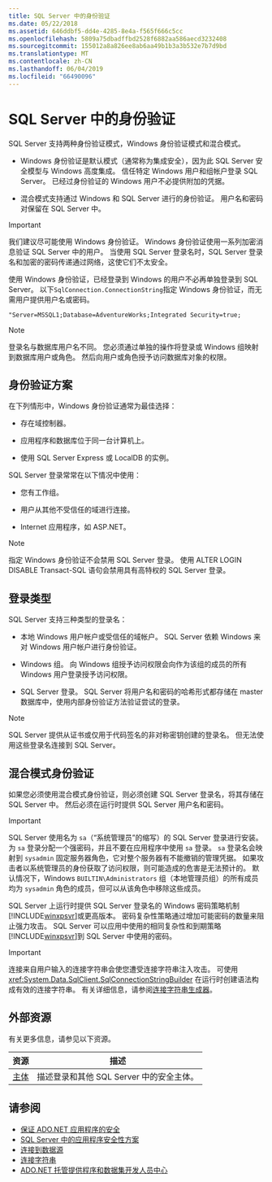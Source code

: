 ```yaml
---
title: SQL Server 中的身份验证
ms.date: 05/22/2018
ms.assetid: 646ddbf5-dd4e-4285-8e4a-f565f666c5cc
ms.openlocfilehash: 5809a75dbadffbd2528f6882aa586aecd3232408
ms.sourcegitcommit: 155012a8a826ee8ab6aa49b1b3a3b532e7b7d9bd
ms.translationtype: MT
ms.contentlocale: zh-CN
ms.lasthandoff: 06/04/2019
ms.locfileid: "66490096"
---
```

# <a name="authentication-in-sql-server"></a>SQL Server 中的身份验证
SQL Server 支持两种身份验证模式，Windows 身份验证模式和混合模式。  
  
- Windows 身份验证是默认模式（通常称为集成安全），因为此 SQL Server 安全模型与 Windows 高度集成。 信任特定 Windows 用户和组帐户登录 SQL Server。 已经过身份验证的 Windows 用户不必提供附加的凭据。  
  
- 混合模式支持通过 Windows 和 SQL Server 进行的身份验证。 用户名和密码对保留在 SQL Server 中。  
  
> [!IMPORTANT]
>  我们建议尽可能使用 Windows 身份验证。 Windows 身份验证使用一系列加密消息验证 SQL Server 中的用户。 当使用 SQL Server 登录名时，SQL Server 登录名和加密的密码传递通过网络，这使它们不太安全。  
  
 使用 Windows 身份验证，已经登录到 Windows 的用户不必再单独登录到 SQL Server。 以下`SqlConnection.ConnectionString`指定 Windows 身份验证，而无需用户提供用户名或密码。  
  
```  
"Server=MSSQL1;Database=AdventureWorks;Integrated Security=true;  
```  
  
> [!NOTE]
>  登录名与数据库用户名不同。 您必须通过单独的操作将登录或 Windows 组映射到数据库用户或角色。 然后向用户或角色授予访问数据库对象的权限。  
  
## <a name="authentication-scenarios"></a>身份验证方案  
 在下列情形中，Windows 身份验证通常为最佳选择：  
  
- 存在域控制器。  
  
- 应用程序和数据库位于同一台计算机上。  
  
- 使用 SQL Server Express 或 LocalDB 的实例。  
  
 SQL Server 登录常常在以下情况中使用：  
  
- 您有工作组。  
  
- 用户从其他不受信任的域进行连接。  
  
- Internet 应用程序，如 ASP.NET。  
  
> [!NOTE]
>  指定 Windows 身份验证不会禁用 SQL Server 登录。 使用 ALTER LOGIN DISABLE Transact-SQL 语句会禁用具有高特权的 SQL Server 登录。  
  
## <a name="login-types"></a>登录类型  
 SQL Server 支持三种类型的登录名：  
  
- 本地 Windows 用户帐户或受信任的域帐户。 SQL Server 依赖 Windows 来对 Windows 用户帐户进行身份验证。  
  
- Windows 组。 向 Windows 组授予访问权限会向作为该组的成员的所有 Windows 用户登录授予访问权限。  
  
- SQL Server 登录。 SQL Server 将用户名和密码的哈希形式都存储在 master 数据库中，使用内部身份验证方法验证尝试的登录。  
  
> [!NOTE]
>  SQL Server 提供从证书或仅用于代码签名的非对称密钥创建的登录名。 但无法使用这些登录名连接到 SQL Server。  
  
## <a name="mixed-mode-authentication"></a>混合模式身份验证  
 如果您必须使用混合模式身份验证，则必须创建 SQL Server 登录名，将其存储在 SQL Server 中。 然后必须在运行时提供 SQL Server 用户名和密码。  
  
> [!IMPORTANT]
>  SQL Server 使用名为 `sa`（“系统管理员”的缩写）的 SQL Server 登录进行安装。 为 `sa` 登录分配一个强密码，并且不要在应用程序中使用 `sa` 登录。 `sa` 登录名会映射到 `sysadmin` 固定服务器角色，它对整个服务器有不能撤销的管理凭据。 如果攻击者以系统管理员的身份获取了访问权限，则可能造成的危害是无法预计的。 默认情况下，Windows `BUILTIN\Administrators` 组（本地管理员组）的所有成员均为 `sysadmin` 角色的成员，但可以从该角色中移除这些成员。  
  
 SQL Server 上运行时提供 SQL Server 登录名的 Windows 密码策略机制[!INCLUDE[winxpsvr](../../../../../includes/winxpsvr-md.md)]或更高版本。 密码复杂性策略通过增加可能密码的数量来阻止强力攻击。 SQL Server 可以应用中使用的相同复杂性和到期策略[!INCLUDE[winxpsvr](../../../../../includes/winxpsvr-md.md)]到 SQL Server 中使用的密码。  
  
> [!IMPORTANT]
>  连接来自用户输入的连接字符串会使您遭受连接字符串注入攻击。 可使用 <xref:System.Data.SqlClient.SqlConnectionStringBuilder> 在运行时创建语法构成有效的连接字符串。 有关详细信息，请参阅[连接字符串生成器](../../../../../docs/framework/data/adonet/connection-string-builders.md)。  
  
## <a name="external-resources"></a>外部资源  
 有关更多信息，请参见以下资源。  
  
|资源|描述|  
|--------------|-----------------|  
|[主体](/sql/relational-databases/security/authentication-access/principals-database-engine)|描述登录和其他 SQL Server 中的安全主体。|  
  
## <a name="see-also"></a>请参阅

- [保证 ADO.NET 应用程序的安全](../../../../../docs/framework/data/adonet/securing-ado-net-applications.md)
- [SQL Server 中的应用程序安全性方案](../../../../../docs/framework/data/adonet/sql/application-security-scenarios-in-sql-server.md)
- [连接到数据源](../../../../../docs/framework/data/adonet/connecting-to-a-data-source.md)
- [连接字符串](../../../../../docs/framework/data/adonet/connection-strings.md)
- [ADO.NET 托管提供程序和数据集开发人员中心](https://go.microsoft.com/fwlink/?LinkId=217917)
